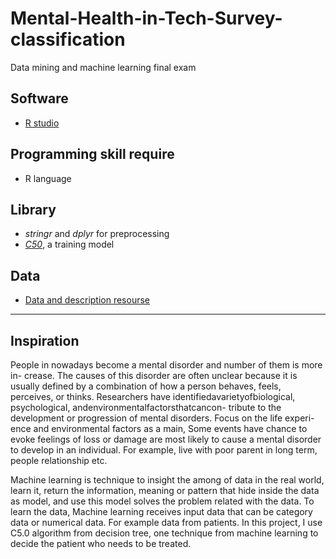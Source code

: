 # Mental-Health-in-Tech-Survey-classification
Data mining and machine learning final exam

## Software
 - [R studio](https://rstudio.com/)
 
## Programming skill require
 - R language
 
## Library
 - _stringr_ and _dplyr_ for preprocessing
 - _[C50](https://www.rdocumentation.org/packages/C50/versions/0.1.3)_, a training model

## Data
 - [Data and description resourse](https://www.kaggle.com/osmi/mental-health-in-tech-survey)

______________________________________________________

## Inspiration

  People in nowadays become a mental disorder and number of them is more in-
crease. The causes of this disorder are often unclear because it is usually defined by
a combination of how a person behaves, feels, perceives, or thinks. Researchers have
identifiedavarietyofbiological, psychological, andenvironmentalfactorsthatcancon-
tribute to the development or progression of mental disorders. Focus on the life experi-
ence and environmental factors as a main, Some events have chance to evoke feelings
of loss or damage are most likely to cause a mental disorder to develop in an individual.
For example, live with poor parent in long term, people relationship etc.

  Machine learning is technique to insight the among of data in the real world,
learn it, return the information, meaning or pattern that hide inside the data as model,
and use this model solves the problem related with the data. To learn the data, Machine
learning receives input data that can be category data or numerical data. For example
data from patients. In this project, I use C5.0 algorithm from decision tree, one technique
from machine learning to decide the patient who needs to be treated.
